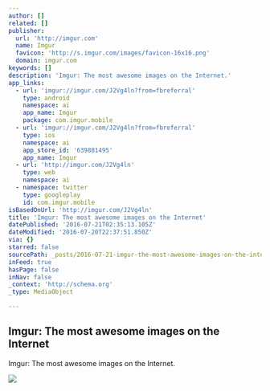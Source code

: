 ```yaml
---
author: []
related: []
publisher:
  url: 'http://imgur.com'
  name: Imgur
  favicon: 'http://s.imgur.com/images/favicon-16x16.png'
  domain: imgur.com
keywords: []
description: 'Imgur: The most awesome images on the Internet.'
app_links:
  - url: 'imgur://imgur.com/J2Vg4ln?from=fbreferral'
    type: android
    namespace: ai
    app_name: Imgur
    package: com.imgur.mobile
  - url: 'imgur://imgur.com/J2Vg4ln?from=fbreferral'
    type: ios
    namespace: ai
    app_store_id: '639881495'
    app_name: Imgur
  - url: 'http://imgur.com/J2Vg4ln'
    type: web
    namespace: ai
  - namespace: twitter
    type: googleplay
    id: com.imgur.mobile
isBasedOnUrl: 'http://imgur.com/J2Vg4ln'
title: 'Imgur: The most awesome images on the Internet'
datePublished: '2016-07-21T02:35:13.105Z'
dateModified: '2016-07-20T22:37:51.850Z'
via: {}
starred: false
sourcePath: _posts/2016-07-21-imgur-the-most-awesome-images-on-the-internet.md
inFeed: true
hasPage: false
inNav: false
_context: 'http://schema.org'
_type: MediaObject

---
```

<article style=""><h1>Imgur: The most awesome images on the Internet</h1><p>Imgur: The most awesome images on the Internet.</p><img src="http://imgur.com/J2Vg4ln.jpg" /></article>